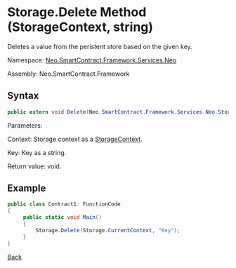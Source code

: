 # Storage.Delete Method (StorageContext, string)

Deletes a value from the peristent store based on the given key.

Namespace: [Neo.SmartContract.Framework.Services.Neo](../../neo.md)

Assembly: Neo.SmartContract.Framework

## Syntax

```c#
public extern void Delete(Neo.SmartContract.Framework.Services.Neo.StorageContext context, byte[] key)
```

Parameters:

Context: Storage context as a [StorageContext](../StorageContext.md).

Key: Key as a string.

Return value: void.

## Example

```c#
public class Contract1: FunctionCode
{
     public static void Main()
     {
         Storage.Delete(Storage.CurrentContext, "Key");
     }
}
```



[Back](../Storage.md)
